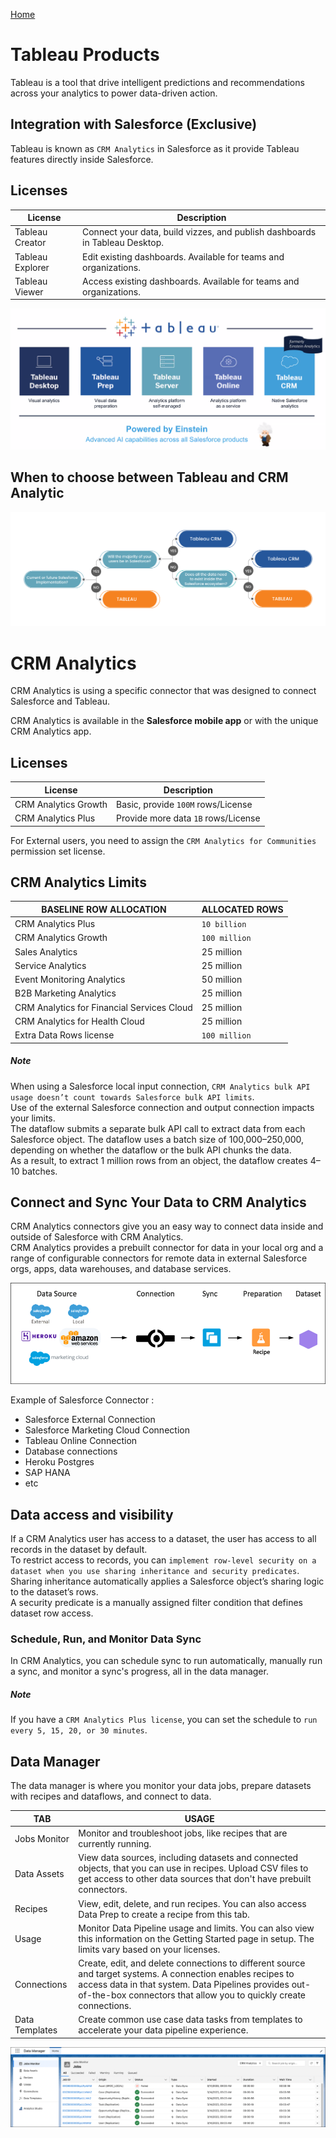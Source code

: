 [Home](../../README.md)
# Tableau Products
Tableau is a tool that drive intelligent predictions and recommendations across your analytics to power data-driven action.

## Integration with Salesforce (Exclusive)
Tableau is known as `CRM Analytics` in Salesforce as it provide Tableau features directly inside Salesforce.

## Licenses

|License| Description|
|--|--|
|Tableau Creator| Connect your data, build vizzes, and publish dashboards in Tableau Desktop.|
|Tableau Explorer| Edit existing dashboards. Available for teams and organizations.|
|Tableau Viewer|Access existing dashboards. Available for teams and organizations.|

![Products](../../Images/CTA%20-%20Diagrams%20-%20Tableau%20-%20Products.png)


## When to choose between Tableau and CRM Analytic
![Tableau vs CRM Analytics](../../Images/CTA%20-%20Diagrams%20-%20Tableau%20-%20Choice.png)

# CRM Analytics
CRM Analytics is using a specific connector that was designed to connect Salesforce and Tableau.

CRM Analytics is available in the **Salesforce mobile app** or with the unique CRM Analytics app.

## Licenses
|License| Description|
|--|--|
|CRM Analytics Growth| Basic, provide `100M` rows/License
|CRM Analytics Plus| Provide more data `1B` rows/License

For External users, you need to assign the `CRM Analytics for Communities` permission set license.

## CRM Analytics Limits

| BASELINE ROW ALLOCATION   | ALLOCATED ROWS |
|----------------------------------------------------|----------------------|
| CRM Analytics Plus|`10 billion`|
| CRM Analytics Growth| `100 million`|
| Sales Analytics| 25 million|
| Service Analytics| 25 million|
| Event Monitoring Analytics| 50 million|
| B2B Marketing Analytics| 25 million|
| CRM Analytics for Financial Services Cloud| 25 million|
| CRM Analytics for Health Cloud| 25 million|
| Extra Data Rows license| `100 million`|

##### Note
When using a Salesforce local input connection, `CRM Analytics bulk API usage doesn’t count towards Salesforce bulk API limits`.\
Use of the external Salesforce connection and output connection impacts your limits.\
The dataflow submits a separate bulk API call to extract data from each Salesforce object. The dataflow uses a batch size of 100,000–250,000, depending on whether the dataflow or the bulk API chunks the data.\
As a result, to extract 1 million rows from an object, the dataflow creates 4–10 batches.



## Connect and Sync Your Data to CRM Analytics

CRM Analytics connectors give you an easy way to connect data inside and outside of Salesforce with CRM Analytics.\
CRM Analytics provides a prebuilt connector for data in your local org and a range of configurable connectors for remote data in external Salesforce orgs, apps, data warehouses, and database services.

![Data Sync](../../Images/CTA%20-%20Diagrams%20-%20Tableau%20-%20Data%20Sync.png)

Example of Salesforce Connector :
- Salesforce External Connection
- Salesforce Marketing Cloud Connection
- Tableau Online Connection
- Database connections
- Heroku Postgres
- SAP HANA
- etc

## Data access and visibility
If a CRM Analytics user has access to a dataset, the user has access to all records in the dataset by default.\
To restrict access to records, you can `implement row-level security on a dataset when you use sharing inheritance and security predicates`. Sharing inheritance automatically applies a Salesforce object’s sharing logic to the dataset’s rows.\
A security predicate is a manually assigned filter condition that defines dataset row access.

### Schedule, Run, and Monitor Data Sync
In CRM Analytics, you can schedule sync to run automatically, manually run a sync, and monitor a sync's progress, all in the data manager.

##### Note
If you have a `CRM Analytics Plus license`, you can set the schedule to `run every 5, 15, 20, or 30 minutes`. 



## Data Manager
The data manager is where you monitor your data jobs, prepare datasets with recipes and dataflows, and connect to data.

| TAB | USAGE|
|----------------|-----------------------------------------------------------------------------------------------------------------------------------------------------|
| Jobs Monitor   | Monitor and troubleshoot jobs, like recipes that are currently running.|
| Data Assets| View data sources, including datasets and connected objects, that you can use in recipes. Upload CSV files to get access to other data sources that don't have prebuilt connectors. |
| Recipes   | View, edit, delete, and run recipes. You can also access Data Prep to create a recipe from this tab.|
| Usage| Monitor Data Pipeline usage and limits. You can also view this information on the Getting Started page in setup. The limits vary based on your licenses. |
| Connections| Create, edit, and delete connections to different source and target systems. A connection enables recipes to access data in that system. Data Pipelines provides out-of-the-box connectors that allow you to quickly create connections. |
| Data Templates | Create common use case data tasks from templates to accelerate your data pipeline experience.  |


![Data Manager](../../Images/CTA%20-%20Diagrams%20-%20Tableau%20-%20Data%20Manager.png)



